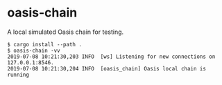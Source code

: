 # oasis-chain

A local simulated Oasis chain for testing.

```
$ cargo install --path .
$ oasis-chain -vv
2019-07-08 10:21:30,203 INFO  [ws] Listening for new connections on 127.0.0.1:8546.
2019-07-08 10:21:30,204 INFO  [oasis_chain] Oasis local chain is running
```
